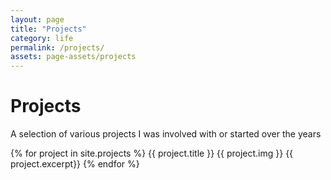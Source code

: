 ```yaml
---
layout: page
title: "Projects"
category: life
permalink: /projects/
assets: page-assets/projects
---
```


# Projects

A selection of various projects I was involved with or started over the years

{% for project in site.projects %}
  {{ project.title }}
  {{ project.img }}
  {{ project.excerpt}}
{% endfor %}
